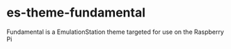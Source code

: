 # es-theme-fundamental
Fundamental is a EmulationStation theme targeted for use on the Raspberry Pi
